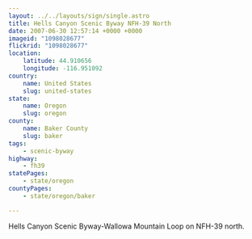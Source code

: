 ```yaml
---
layout: ../../layouts/sign/single.astro
title: Hells Canyon Scenic Byway NFH-39 North
date: 2007-06-30 12:57:14 +0000 +0000
imageid: "1098028677"
flickrid: "1098028677"
location:
    latitude: 44.910656
    longitude: -116.951092
country:
    name: United States
    slug: united-states
state:
    name: Oregon
    slug: oregon
county:
    name: Baker County
    slug: baker
tags:
    - scenic-byway
highway:
    - fh39
statePages:
    - state/oregon
countyPages:
    - state/oregon/baker

---
```

Hells Canyon Scenic Byway-Wallowa Mountain Loop on NFH-39 north.